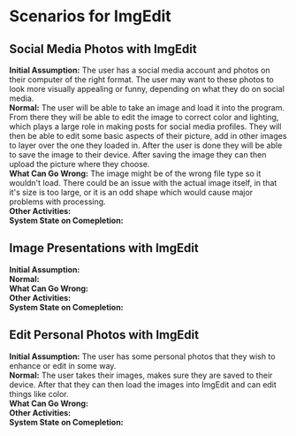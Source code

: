 # Scenarios for ImgEdit

## Social Media Photos with ImgEdit
**Initial Assumption:** The user has a social media account and photos on their computer of the right format. The user may 
want to these photos to look more visually appealing or funny, depending on what they do on social media.  
**Normal:**  The user will be able to take an image and load it into the program. From there they will be able to edit the image to correct color and lighting, which plays a large role in making posts for social media profiles. They will then be able to edit some basic aspects of their picture, add in other images to layer over the one they loaded in. After the user is done they will be able to save the image to their device. After saving the image they can then upload the picture where they choose.  
**What Can Go Wrong:** The image might be of the wrong file type so it wouldn't load. There could be an issue with the actual image itself, in that it's size is too large, or it is an odd shape which would cause major problems with processing.  
**Other Activities:**  
**System State on Comepletion:**  
## Image Presentations with ImgEdit
**Initial Assumption:**   
**Normal:**  
**What Can Go Wrong:**  
**Other Activities:**  
**System State on Comepletion:**  
## Edit Personal Photos with ImgEdit 
**Initial Assumption:** The user has some personal photos that they wish to enhance or edit in some way.  
**Normal:** The user takes their images, makes sure they are saved to their device. After that they can then load the images into ImgEdit and can edit things like color.  
**What Can Go Wrong:**  
**Other Activities:**  
**System State on Comepletion:**  
